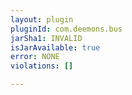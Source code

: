 ```yaml
---
layout: plugin
pluginId: com.deemons.bus
jarSha1: INVALID
isJarAvailable: true
error: NONE
violations: []

---
```

